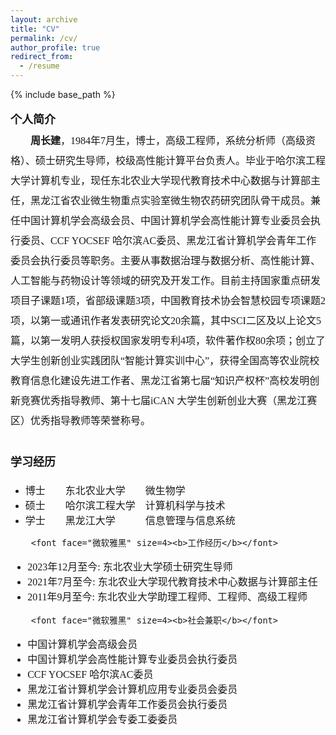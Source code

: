 ```yaml
---
layout: archive
title: "CV"
permalink: /cv/
author_profile: true
redirect_from:
  - /resume
---
```


{% include base_path %}

<p style="line-height:2.0">
	<font face="微软雅黑" size=3>
		<font face="微软雅黑" size=4><b>个人简介</b></font>
<br>
&emsp;&emsp;<b>周长建</b>，1984年7月生，博士，高级工程师，系统分析师（高级资格）、硕士研究生导师，校级高性能计算平台负责人。毕业于哈尔滨工程大学计算机专业，现任东北农业大学现代教育技术中心数据与计算部主任，黑龙江省农业微生物重点实验室微生物农药研究团队骨干成员。兼任中国计算机学会高级会员、中国计算机学会高性能计算专业委员会执行委员、CCF YOCSEF 哈尔滨AC委员、黑龙江省计算机学会青年工作委员会执行委员等职务。主要从事数据治理与数据分析、高性能计算、人工智能与药物设计等领域的研究及开发工作。目前主持国家重点研发项目子课题1项，省部级课题3项，中国教育技术协会智慧校园专项课题2项，以第一或通讯作者发表研究论文20余篇，其中SCI二区及以上论文5篇，以第一发明人获授权国家发明专利4项，软件著作权80余项；创立了大学生创新创业实践团队“智能计算实训中心”，获得全国高等农业院校教育信息化建设先进工作者、黑龙江省第七届“知识产权杯”高校发明创新竞赛优秀指导教师、第十七届iCAN 大学生创新创业大赛（黑龙江赛区）优秀指导教师等荣誉称号。<br>
<br>
		<font face="微软雅黑" size=4><b>学习经历</b></font>
<ul>
	<li>博士&emsp;&emsp;东北农业大学&emsp;&emsp;微生物学</li>
	<li>硕士&emsp;&emsp;哈尔滨工程大学&emsp;计算机科学与技术</li>
	<li>学士&emsp;&emsp;黑龙江大学&emsp;&emsp;&emsp;信息管理与信息系统</li>
</ul>

		<font face="微软雅黑" size=4><b>工作经历</b></font>
<ul>
	<li>2023年12月至今: 东北农业大学硕士研究生导师</li>
	<li>2021年7月至今: 东北农业大学现代教育技术中心数据与计算部主任</li>
	<li>2011年9月至今: 东北农业大学助理工程师、工程师、高级工程师</li>	
</ul>

		<font face="微软雅黑" size=4><b>社会兼职</b></font>
<ul>
	<li>中国计算机学会高级会员</li>
	<li>中国计算机学会高性能计算专业委员会执行委员</li>
	<li>CCF YOCSEF 哈尔滨AC委员</li> 
	<li>黑龙江省计算机学会计算机应用专业委员会委员</li>
	<li>黑龙江省计算机学会青年工作委员会执行委员</li>
	<li>黑龙江省计算机学会专委工委委员</li>
</ul>
	</font>
</p>
